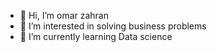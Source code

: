 - 👋 Hi, I’m omar zahran
- 👀 I’m interested in solving business problems
- 🌱 I’m currently learning Data science

<!---
omar-zahran/omar-zahran is a ✨ special ✨ repository because its `README.md` (this file) appears on your GitHub profile.
You can click the Preview link to take a look at your changes.
--->
